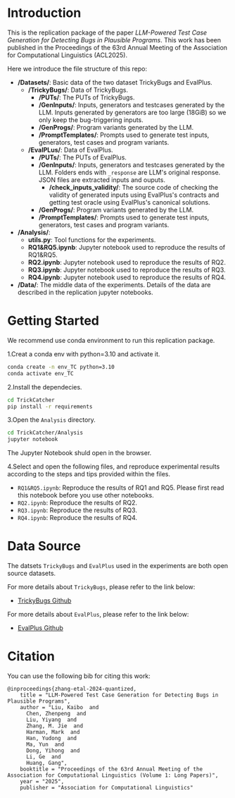 

# Introduction
This is the replication package of the paper *LLM-Powered Test Case Generation for Detecting Bugs in Plausible Programs*. This work has been published in the Proceedings of the 63rd Annual Meeting of the Association for Computational Linguistics (ACL2025).

Here we introduce the file structure of this repo:
- **/Datasets/**: Basic data of the two dataset TrickyBugs and EvalPlus.
  - **/TrickyBugs/**: Data of TrickyBugs.
    - **/PUTs/**: The PUTs of TrickyBugs.
    - **/GenInputs/**: Inputs, generators and testcases generated by the LLM. Inputs generated by generators are too large (18GiB) so we only keep the bug-triggering inputs.
    - **/GenProgs/**: Program variants generated by the LLM.
    - **/PromptTemplates/**: Prompts used to generate test inputs, generators, test cases and program variants.
  - **/EvalPLus/**: Data of EvalPlus.
    - **/PUTs/**: The PUTs of EvalPlus.
    - **/GenInputs/**: Inputs, generators and testcases generated by the LLM. Folders ends with `_response` are LLM's original response. JSON files are extracted inputs and ouputs.
      - **/check_inputs_validity/**: The source code of checking the validity of generated inputs using EvalPlus's contracts and getting test oracle using EvalPlus's canonical solutions.
    - **/GenProgs/**: Program variants generated by the LLM.
    - **/PromptTemplates/**: Prompts used to generate test inputs, generators, test cases and program variants.
- **/Analysis/**: 
  - **utils.py**: Tool functions for the experiments.
  - **RQ1&RQ5.ipynb**: Jupyter notebook used to reproduce the results of RQ1&RQ5.
  - **RQ2.ipynb**: Jupyter notebook used to reproduce the results of RQ2.
  - **RQ3.ipynb**: Jupyter notebook used to reproduce the results of RQ3.
  - **RQ4.ipynb**: Jupyter notebook used to reproduce the results of RQ4.
- **/Data/**: The middle data of the experiments. Details of the data are described in the replication jupyter notebooks.

# Getting Started

We recommend use conda environment to run this replication package.

1.Creat a conda env with python=3.10 and activate it.

```bash
conda create -n env_TC python=3.10
conda activate env_TC
```

2.Install the dependecies.

```bash
cd TrickCatcher
pip install -r requirements
```

3.Open the `Analysis` directory.
```bash
cd TrickCatcher/Analysis
jupyter notebook
```
The Jupyter Notebook shuld open in the browser. 

4.Select and open the following files, and reproduce experimental results according to the steps and tips provided within the files.
- `RQ1&RQ5.ipynb`: Reproduce the results of RQ1 and RQ5. Please first read this notebook before you use other notebooks.
- `RQ2.ipynb`: Reproduce the results of RQ2.
- `RQ3.ipynb`: Reproduce the results of RQ3.
- `RQ4.ipynb`: Reproduce the results of RQ4.

# Data Source

The datsets `TrickyBugs` and `EvalPlus` used in the experiments are both open source datasets.

For more details about  `TrickyBugs`, please refer to the link below:
- [TrickyBugs Github](https://github.com/RinCloud/TrickyBugs/)

For more details about  `EvalPlus`, please refer to the link below:
- [EvalPlus Github](https://github.com/evalplus/evalplus/tree/master)

# Citation

You can use the following bib for citing this work:

```
@inproceedings{zhang-etal-2024-quantized,
    title = "LLM-Powered Test Case Generation for Detecting Bugs in Plausible Programs",
    author = "Liu, Kaibo  and
      Chen, Zhenpeng  and
      Liu, Yiyang  and
      Zhang, M. Jie  and
      Harman, Mark  and
      Han, Yudong  and
      Ma, Yun  and
      Dong, Yihong  and
      Li, Ge  and
      Huang, Gang",
    booktitle = "Proceedings of the 63rd Annual Meeting of the Association for Computational Linguistics (Volume 1: Long Papers)",  
    year = "2025",
    publisher = "Association for Computational Linguistics"

```

